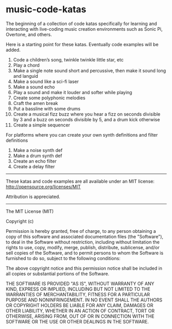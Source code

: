 # music-code-katas

The beginning of a collection of code katas specifically for learning and interacting with live-coding music creation environments such as Sonic Pi, Overtone, and others.

Here is a starting point for these katas. Eventually code examples will be added.

1. Code a children’s song, twinkle twinkle little star, etc
1. Play a chord
1. Make a single note sound short and percussive, then make it sound long and languid
1. Make a sound like a sci-fi laser
1. Make a sound echo
1. Play a sound and make it louder and softer while playing
1. Create some polyphonic melodies
1. Craft the amen break
1. Put a bassline with some drums
1. Create a musical fizz buzz where you hear a fizz on seconds divisible by 3 and a buzz on seconds divisible by 5, and a drum kick otherwise
1. Create a simple sequencer

For platforms where you can create your own synth definitions and filter definitions

1. Make a noise synth def
1. Make a drum synth def
1. Create an echo filter
1. Create a delay filter

-----------------

These katas and code examples are all available under an MIT license: http://opensource.org/licenses/MIT

Attribution is appreciated.

-----------------

The MIT License (MIT)

Copyright (c) <year> <copyright holders>

Permission is hereby granted, free of charge, to any person obtaining a copy
of this software and associated documentation files (the "Software"), to deal
in the Software without restriction, including without limitation the rights
to use, copy, modify, merge, publish, distribute, sublicense, and/or sell
copies of the Software, and to permit persons to whom the Software is
furnished to do so, subject to the following conditions:

The above copyright notice and this permission notice shall be included in
all copies or substantial portions of the Software.

THE SOFTWARE IS PROVIDED "AS IS", WITHOUT WARRANTY OF ANY KIND, EXPRESS OR
IMPLIED, INCLUDING BUT NOT LIMITED TO THE WARRANTIES OF MERCHANTABILITY,
FITNESS FOR A PARTICULAR PURPOSE AND NONINFRINGEMENT. IN NO EVENT SHALL THE
AUTHORS OR COPYRIGHT HOLDERS BE LIABLE FOR ANY CLAIM, DAMAGES OR OTHER
LIABILITY, WHETHER IN AN ACTION OF CONTRACT, TORT OR OTHERWISE, ARISING FROM,
OUT OF OR IN CONNECTION WITH THE SOFTWARE OR THE USE OR OTHER DEALINGS IN
THE SOFTWARE.